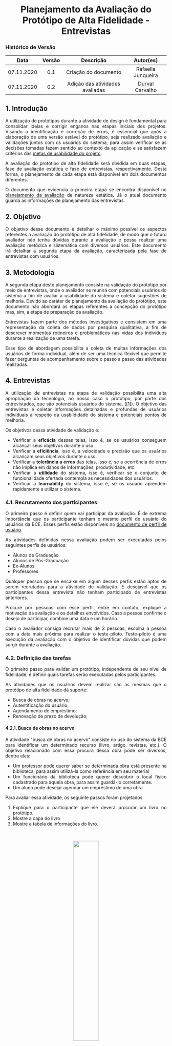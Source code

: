# <center>Planejamento da Avaliação do Protótipo de Alta Fidelidade - Entrevistas

### Histórico de Versão
| Data       | Versão | Descrição                       | Autor(es)          |
|:----------:|:------:|:-------------------------------:|:------------------:|
| 07.11.2020 | 0.1    | Criação do documento            | Rafaella Junqueira |
| 07.11.2020 | 0.2    | Adição das atividades avaliadas | Durval Carvalho    |

<div align="justify">

## 1. Introdução

A utilização de protótipos durante a atividade de design é fundamental para consolidar ideias e corrigir enganos nas etapas iniciais dos projetos. Visando a identificação e correção de erros, é essencial que após a elaboração de uma versão estável do protótipo, seja realizado avaliação e validações juntos com os usuários do sistema, para assim verificar se as decisões tomadas fazem sentido ao contexto da aplicação e se satisfazem critérios das [metas de usabilidade do projeto](/pages/ponto_de_controle_3/metas_usabilidade.md).

A avaliação do protótipo de alta fidelidade será dividida em duas etapas, fase de avaliação estática e fase de entrevistas, respectivamente. Desta forma, o planejamento de cada etapa está disponível em dois documentos diferentes.

O documento que evidencia a primeira etapa se encontra disponível no [planejamento da avaliação](/pages/ponto_de_controle_6/plan_aval_prototipo_alta_fidelidade.md) de natureza estática. Já o atual documento guarda as informações de planejamento das entrevistas. 

## 2. Objetivo

O objetivo desse documento é detalhar o máximo possível os aspectos referentes a avaliação do protótipo de alta fidelidade, de modo que o futuro avaliador não tenha dúvidas durante a avaliação e possa realizar uma avaliação metódica e sistemática com diversos usuários. Este documento irá detalhar a segunda etapa da avaliação, caracterizada pela fase de entrevistas com usuários.

## 3. Metodologia

A segunda etapa deste planejamento consiste na validação do protótipo por meio de entrevistas, onde o avaliador se reunirá com potenciais usuários do sistema a fim de avaliar a usabilidade do sistema e coletar sugestões de melhoria. Devido ao caráter de planejamento da avaliação do protótipo, este documento não abordará as etapas referentes a concepção do protótipo mas, sim, a etapa de preparação da avaliação.

Entrevistas fazem parte dos métodos investigativos e consistem em uma representação da coleta de dados por pesquisa qualitativa, a fim de descrever momentos rotineiros e problemáticos nas vidas dos indivíduos durante a realização de uma tarefa. 

Esse tipo de abordagem possibilita a coleta de muitas informações dos usuários de forma individual, além de ser uma técnica flexível que permite fazer perguntas de acompanhamento sobre o passo a passo das atividades realizadas.


## 4. Entrevistas

A utilização de entrevistas na etapa de validação possibilita uma alta apropriação da tecnologia, no nosso caso o protótipo, por parte dos entrevistados, que são potenciais usuários do sistema, ([1]). O objetivo das entrevistas é coletar informações detalhadas e profundas de usuários individuais a respeito da usabildidade do sistema e potenciais pontos de melhoria.

Os objetivos dessa atividade de validação é:
- Verificar a **eficácia** dessas telas, isso é, se os usuários conseguem alcançar seus objetivos durante o uso.
- Verificar a **eficiência**, isso é, a velocidade e precisão que os usuários alcançam seus objetivos durante o uso.
- Verificar a **tolerância a erros** das telas, isso é, se a ocorrência de erros não implica em danos de informações, produtividade, etc.
- Verificar a **utilidade** do sistema, isso é, verificar se o conjunto de funcionalidade ofertada contempla as necessidades dos usuários.
- Verificar a **learnability** do sistema, isso é, se os usuário aprendem rapidamente a utilizar o sistema.

### 4.1. Recrutamento dos participantes
O primeiro passo é definir quem vai participar da avaliação. É de extrema importância que os participante tenham o mesmo perfil de usuário do usuários da BCE. Esses perfis estão disponíveis no [documento de perfil de usuário](pages/ponto_de_controle_2/perfil_usuario.md).

As atividades definidas nessa avaliação podem ser executadas pelos seguintes perfis de usuários:
- Alunos de Graduação
- Alunos de Pós-Graduação
- Ex-Alunos
- Professores

Qualquer pessoa que se encaixe em algum desses perfis estão aptos de serem recrutados para a atividade de validação. É desejável que os participantes dessa entrevista não tenham participado de entrevistas anteriores.

Procure por pessoas com esse perfil, entre em contato, explique a motivação da avaliação e os detalhes envolvidos. Caso a pessoa confirme o desejo de participar, combine uma data e um horário.

Caso o avaliador consiga recrutar mais de 3 pessoas, escolha a pessoa com a data mais próxima para realizar o teste-piloto. Teste-piloto é uma execução da avaliação com o objetivo de identificar dúvidas que podem surgir durante a avaliação.

### 4.2. Definição das tarefas

O primeiro passo para validar um protótipo, independente de seu nível de fidelidade, é definir quais tarefas serão executadas pelos participantes.

As atividades que os usuários devem realizar são as mesmas que o protótipo de alta fidelidade dá suporte:
- Busca de obras no acervo;
- Autentificação do usuário;
- Agendamento de empréstimo;
- Renovação de prazo de devolução;

#### 4.2.1. Busca de obras no acervo

A atividade "busca de obras no acervo" consiste no uso do sistema da BCE para identificar um determinado recurso (livro, artigo, revistas, etc.). O objetivo relacionado com essa procura dessa obra pode ser diversos, dentre eles:
- Um professor pode querer saber se determinada obra está presente na biblioteca, para assim utilizá-la como referência em seu material
- Um funcionário da biblioteca pode querer descobrir o local físico cadastrado para aquela obra, para assim guardá-lo corretamente.
- Um aluno pode desejar agendar um empréstimo de uma obra

Para avaliar essa atividade, os seguinte passos foram projetados:

1. Explique para o participante que ele deverá procurar um livro no protótipo.
2. Mostre a capa do livro
3. Mostre a tabela de informações do livro.

<br>
<p align='center'>
    <img 
    src='_media/images/plan_aval/ian-sommerville-software-engineering-9th.jpg' width='40%'>
    <figcaption align='center'>
        <b>Figura 1: Capa do livro que que deve ser procurado</b>
  </figcaption>
</p>
<br>
<p align='center'>
    <img src='_media/assets/detalhes-sobre-livro-2.png' width='100%'>
    <figcaption align='center'>
        <b>Figura 2: Dados referentes ao livro que deve ser procurado</b>
  </figcaption>
</p>

4. Contextualize o participante com a seguinte história:

> "Suponha que você esteja querendo saber se essa edição do livro mostrei pra você esteja presente no acervo da BCE. Como você faria para verificar?[...]”

#### 4.2.2. Autenticação do usuário

A atividade de autenticação de usuário faz referência a todo o fluxo de ação que o usuário deve realizar para fazer login na área de acesso restrito e recuperar suas credencais, uma vez esquecida. Para melhor avaliação desse fluxo, ele será avaliado durante o fluxo de agendamento de empréstimo, onde será necessário realizar a autenficação.

#### 4.2.3. Agendamento de empréstimo

A atividade de “agendamento de empréstimo” possibilita que os usuários garantam que determinada obra esteja presente na biblioteca na data agendada para empréstimo. 

Para avaliar essa atividade, os seguinte passos foram projetados:

1. Caso o participante não esteja na tela de detalhamento de uma obra, mostre novamente as informações da figura 1 e figura 2.

2. Contextualize o participante com a seguinte história:

> “Suponha que esse livro tenha poucos exemplares disponíveis na biblioteca, e que você quer garantir que ele estará presente na data que você for até a biblioteca pegá-lo. Como você faria para agendar o empréstimo? [...]”

3. Para realizar essa atividade o usuário terá que acessa a área de acesso restrito, sendo necessário realizar autenficação do usuário.

4. Após a realização bem sucedida da atividade. Contextualize o participante com a seguinte história:

> “Suponha que durante a navegação do sistema você tenha aberto o livro errado e tenha clicado no botão de agendamento de empréstimo por acidente. Como você faria para cancelar um empréstimo marcado? [...]”

5. Após todas as atividades, peça para o participante realizar o _logout_.

#### 4.2.4. Renovação de prazo de devolução

A atividade de “Renovação de prazo de devolução” possibilita que os usuários possam renovar a data de devolução de determinada obra em sua posse, remotamente.

Para avaliar essa atividade, os seguinte passos foram projetados:

1. Contextualize o participante com a seguinte história:

> “Suponha que você esteja em sua posse o livro <COLOCAR O LIVRO DO PROTOTIPO AQUI>, você ainda não terminou de utilizar o livro e hoje é data limite para devolução. Como você faria para renovar o prazo de devolução? [...]”

### 4.3. Avaliação da Entrevista - Teste Piloto

Muitas pessoas deixam de realizar o teste piloto devido aos prazos apertados e pela falsa percepção de que o protótipo e planejamento da avaliação está perfeito, porém, é essencial que seja realizado no mínimo 1 teste piloto caso o grupo consiga agendar mais de 3 entrevistas.

O objetivo desse teste é identificar falhas no planejamento da avaliação. Com base nessa entrevista inicial será possível avaliar e corrigir problemas na entrevistas que podem prejudicar a validação do protótipo.

O teste piloto visa responder às seguintes perguntas, ([2]):
- A dinâmica da entrevista está boa?
- As tarefas que devem ser executadas estão claras e de fácil compreensão?
- Alguma coisa durante a entrevista ficou ambígua para o participante?
- O tempo da entrevista está dentro do previsto?
- A sequência das tarefas fazem sentido para avaliação?

Após o devido preparo para a avaliação, descrito no tópico 4.4, realize o teste piloto. Explique para o participante que o objetivo dessa entrevista é avaliar a a dinâmica proposta na entrevista e não o protótipo.

Caso apareçam problemas ou surjam novas ideias de avaliação, anote. Quando acabar o teste piloto, leia as anotações e realize as modificações necessárias.

### 4.4. Execução das Avaliações

Após marcada a entrevista com cada participante, na data estipulada crie um link de vídeoconferência no site [Jitsi Meet](https://meet.jit.si/), e envie para o participante e para o co-piloto da entrevista (membro do grupo).

Antes da entrevista, converse com o participante e explique novamente a motivação e os detalhes da avaliação que será realizada.

Ao iniciar a avaliação, apresente em tela o [termo de compromisso](/pages/ponto_de_controle_6/termo_de_consentimento.md) e pergunte se o participante está de acordo. Caso não esteja, a avaliação deve ser cancelada. 

Envie o link do protótipo para o participante da entrevista, e peça para ele deixar aberto nas abas do navegador o protótipo e o termo de compromisso.

Após todo preparo e configuração do ambiente, começe a gravar a vídeoconferência. Pergunte novamente se o participante concorda com o termo de compromisso para, assim, ter o registro gravado.

Durante a avaliação realize as atividades detalhadas no tópico 4.2.

O papel do co-piloto é realizar anotações e observações durante a entrevista. Uma vez que o entrevistador estará interagindo com o participante, é função do co-piloto documentar observações para futuras análises.

### 4.4. Relatório das Avaliações e Conclusão

Após cada entrevista o avaliador deve escrever um pequeno relatório identificando os problemas encontrados, as sugestões de melhoria e outros aspectos importantes.

O avaliador deve fazer o upload do vídeo da entrevista em algum serviço de hospedagem de vídeo e colocar o link junto ao relatório. 

Após a produção de todos os pequenos relatórios, o avaliador deverá escrever uma conclusão da atividade de avaliação, onde todos os problemas serão listados e priorizados em ordem de importância da resolução.

## 5. Conclusão

Este documento auxiliará o avaliador durante a realização das avaliações. O avaliador estará livre para realizar mudanças durante ou previamente às entrevistas, mas sempre lembrando de manter a consistência entre os diversos participantes.

</div>

## Bibliografia

BARBOSA, Simone; DINIZ, Bruno. **Interação Humano-Computador**, Editora Elsevier, Rio de Janeiro, 2010.

Elisa Volpato. 2016. **Antes de começar um teste de usabilidade, faça um teste piloto.** Disponível em: https://medium.com/testr/antes-de-come%C3%A7ar-um-teste-de-usabilidade-fa%C3%A7a-um-teste-piloto-eadf45c474a2. Acesso em 04 de novembro de 2020.

